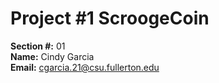 # Project #1 ScroogeCoin  
**Section #:** 01  
**Name:** Cindy Garcia  
**Email:** cgarcia.21@csu.fullerton.edu
